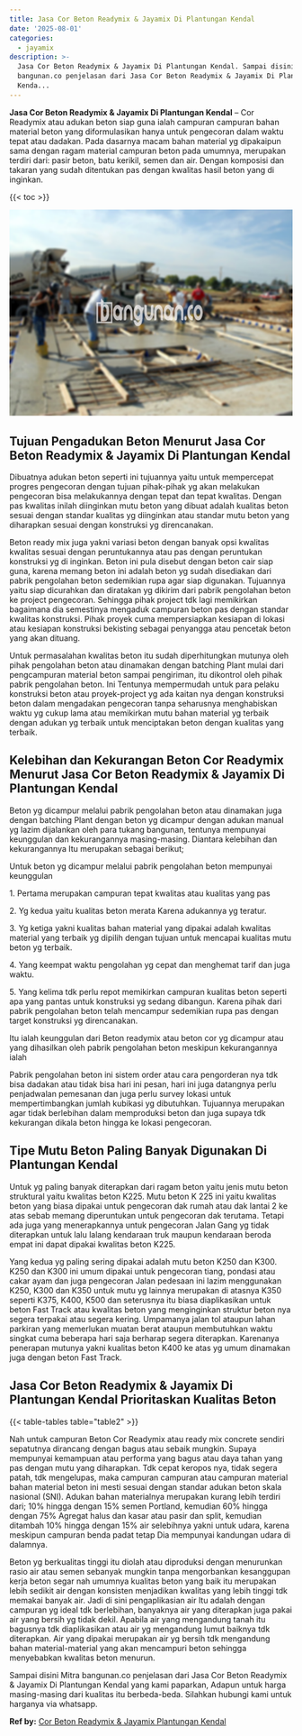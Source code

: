 ```yaml
---
title: Jasa Cor Beton Readymix & Jayamix Di Plantungan Kendal
date: '2025-08-01'
categories:
  - jayamix
description: >-
  Jasa Cor Beton Readymix & Jayamix Di Plantungan Kendal. Sampai disini Mitra
  bangunan.co penjelasan dari Jasa Cor Beton Readymix & Jayamix Di Plantungan
  Kenda...
---
```


**Jasa Cor Beton Readymix & Jayamix Di Plantungan Kendal** – Cor Readymix atau adukan beton siap guna ialah campuran campuran bahan material beton yang diformulasikan hanya untuk pengecoran dalam waktu tepat atau dadakan. Pada dasarnya macam bahan material yg dipakaipun sama dengan ragam material campuran beton pada umumnya, merupakan terdiri dari: pasir beton, batu kerikil, semen dan air. Dengan komposisi dan takaran yang sudah ditentukan pas dengan kwalitas hasil beton yang di inginkan.

{{< toc >}}

![Jasa Cor Beton Readymix & Jayamix Di Plantungan Kendal](/images/jasa-cor-readymix-08.png)

## Tujuan Pengadukan Beton Menurut Jasa Cor Beton Readymix & Jayamix Di Plantungan Kendal

Dibuatnya adukan beton seperti ini tujuannya yaitu untuk mempercepat progres pengecoran dengan tujuan pihak-pihak yg akan melakukan pengecoran bisa melakukannya dengan tepat dan tepat kwalitas. Dengan pas kwalitas inilah diinginkan mutu beton yang dibuat adalah kualitas beton sesuai dengan standar kualitas yg diinginkan atau standar mutu beton yang diharapkan sesuai dengan konstruksi yg direncanakan.

Beton ready mix juga yakni variasi beton dengan banyak opsi kwalitas kwalitas sesuai dengan peruntukannya atau pas dengan peruntukan konstruksi yg di inginkan. Beton ini pula disebut dengan beton cair siap guna, karena memang beton ini adalah beton yg sudah disediakan dari pabrik pengolahan beton sedemikian rupa agar siap digunakan. Tujuannya yaitu siap dicurahkan dan diratakan yg dikirim dari pabrik pengolahan beton ke project pengecoran. Sehingga pihak project tdk lagi memikirkan bagaimana dia semestinya mengaduk campuran beton pas dengan standar kwalitas konstruksi. Pihak proyek cuma mempersiapkan kesiapan di lokasi atau kesiapan konstruksi bekisting sebagai penyangga atau pencetak beton yang akan dituang.

Untuk permasalahan kwalitas beton itu sudah diperhitungkan mutunya oleh pihak pengolahan beton atau dinamakan dengan batching Plant mulai dari pengcampuran material beton sampai pengiriman, itu dikontrol oleh pihak pabrik pengolahan beton. Ini Tentunya mempermudah untuk para pelaku konstruksi beton atau proyek-project yg ada kaitan nya dengan konstruksi beton dalam mengadakan pengecoran tanpa seharusnya menghabiskan waktu yg cukup lama atau memikirkan mutu bahan material yg terbaik dengan adukan yg terbaik untuk menciptakan beton dengan kualitas yang terbaik.

## Kelebihan dan Kekurangan Beton Cor Readymix Menurut Jasa Cor Beton Readymix & Jayamix Di Plantungan Kendal

Beton yg dicampur melalui pabrik pengolahan beton atau dinamakan juga dengan batching Plant dengan beton yg dicampur dengan adukan manual yg lazim dijalankan oleh para tukang bangunan, tentunya mempunyai keunggulan dan kekurangannya masing-masing. Diantara kelebihan dan kekurangannya Itu merupakan sebagai berikut;

Untuk beton yg dicampur melalui pabrik pengolahan beton mempunyai keunggulan

1\. Pertama merupakan campuran tepat kwalitas atau kualitas yang pas

2\. Yg kedua yaitu kualitas beton merata Karena adukannya yg teratur.

3\. Yg ketiga yakni kualitas bahan material yang dipakai adalah kwalitas material yang terbaik yg dipilih dengan tujuan untuk mencapai kualitas mutu beton yg terbaik.

4\. Yang keempat waktu pengolahan yg cepat dan menghemat tarif dan juga waktu.

5\. Yang kelima tdk perlu repot memikirkan campuran kualitas beton seperti apa yang pantas untuk konstruksi yg sedang dibangun. Karena pihak dari pabrik pengolahan beton telah mencampur sedemikian rupa pas dengan target konstruksi yg direncanakan.

Itu ialah keunggulan dari Beton readymix atau beton cor yg dicampur atau yang dihasilkan oleh pabrik pengolahan beton meskipun kekurangannya ialah

Pabrik pengolahan beton ini sistem order atau cara pengorderan nya tdk bisa dadakan atau tidak bisa hari ini pesan, hari ini juga datangnya perlu penjadwalan pemesanan dan juga perlu survey lokasi untuk mempertimbangkan jumlah kubikasi yg dibutuhkan. Tujuannya merupakan agar tidak berlebihan dalam memproduksi beton dan juga supaya tdk kekurangan dikala beton hingga ke lokasi pengecoran.

## Tipe Mutu Beton Paling Banyak Digunakan Di Plantungan Kendal

Untuk yg paling banyak diterapkan dari ragam beton yaitu jenis mutu beton struktural yaitu kwalitas beton K225. Mutu beton K 225 ini yaitu kwalitas beton yang biasa dipakai untuk pengecoran dak rumah atau dak lantai 2 ke atas sebab memang diperuntukan untuk pengecoran dak terutama. Tetapi ada juga yang menerapkannya untuk pengecoran Jalan Gang yg tidak diterapkan untuk lalu lalang kendaraan truk maupun kendaraan beroda empat ini dapat dipakai kwalitas beton K225.

Yang kedua yg paling sering dipakai adalah mutu beton K250 dan K300. K250 dan K300 ini umum dipakai untuk pengecoran tiang, pondasi atau cakar ayam dan juga pengecoran Jalan pedesaan ini lazim menggunakan K250, K300 dan K350 untuk mutu yg lainnya merupakan di atasnya K350 seperti K375, K400, K500 dan seterusnya itu biasa diaplikasikan untuk beton Fast Track atau kwalitas beton yang menginginkan struktur beton nya segera terpakai atau segera kering. Umpamanya jalan tol ataupun lahan parkiran yang memerlukan muatan berat ataupun membutuhkan waktu singkat cuma beberapa hari saja berharap segera diterapkan. Karenanya penerapan mutunya yakni kualitas beton K400 ke atas yg umum dinamakan juga dengan beton Fast Track.

## Jasa Cor Beton Readymix & Jayamix Di Plantungan Kendal Prioritaskan Kualitas Beton

{{< table-tables table="table2" >}}

Nah untuk campuran Beton Cor Readymix atau ready mix concrete sendiri sepatutnya dirancang dengan bagus atau sebaik mungkin. Supaya mempunyai kemampuan atau performa yang bagus atau daya tahan yang pas dengan mutu yang diharapkan. Tdk cepat keropos nya, tidak segera patah, tdk mengelupas, maka campuran campuran atau campuran material bahan material beton ini mesti sesuai dengan standar adukan beton skala nasional (SNI). Adukan bahan materialnya merupakan kurang lebih terdiri dari; 10% hingga dengan 15% semen Portland, kemudian 60% hingga dengan 75% Agregat halus dan kasar atau pasir dan split, kemudian ditambah 10% hingga dengan 15% air selebihnya yakni untuk udara, karena meskipun campuran benda padat tetap Dia mempunyai kandungan udara di dalamnya.

Beton yg berkualitas tinggi itu diolah atau diproduksi dengan menurunkan rasio air atau semen sebanyak mungkin tanpa mengorbankan kesanggupan kerja beton segar nah umumnya kualitas beton yang baik itu merupakan lebih sedikit air dengan konsisten menjadikan kwalitas yang lebih tinggi tdk memakai banyak air. Jadi di sini pengaplikasian air Itu adalah dengan campuran yg ideal tdk berlebihan, banyaknya air yang diterapkan juga pakai air yang bersih yg tidak dekil. Apabila air yang mengandung tanah itu bagusnya tdk diaplikasikan atau air yg mengandung lumut baiknya tdk diterapkan. Air yang dipakai merupakan air yg bersih tdk mengandung bahan material-material yang akan mencampuri beton sehingga menyebabkan kwalitas beton menurun.

Sampai disini Mitra bangunan.co penjelasan dari Jasa Cor Beton Readymix & Jayamix Di Plantungan Kendal yang kami paparkan, Adapun untuk harga masing-masing dari kualitas itu berbeda-beda. Silahkan hubungi kami untuk harganya via whatsapp.

**Ref by:** [Cor Beton Readymix & Jayamix Plantungan Kendal](https://id.wikipedia.org/wiki/Cor)
